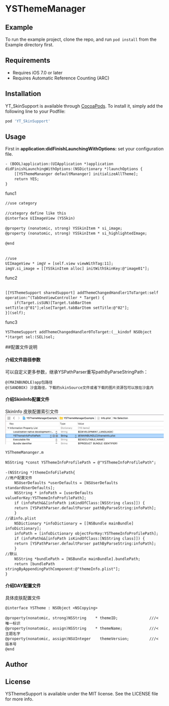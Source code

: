 # YSThemeManager

## Example

To run the example project, clone the repo, and run `pod install` from the Example directory first.

## Requirements

- Requires iOS 7.0 or later
- Requires Automatic Reference Counting (ARC)

## Installation

YT_SkinSupport is available through [CocoaPods](http://cocoapods.org). To install
it, simply add the following line to your Podfile:

```ruby
pod 'YT_SkinSupport'
```

## Usage

First in **application:didFinishLaunchingWithOptions:** set your configuration file.

```objc
- (BOOL)application:(UIApplication *)application didFinishLaunchingWithOptions:(NSDictionary *)launchOptions {
    [[YSThemeMananger defaultMananger] initializeAllTheme];
    return YES;
}
```

func1
```objc
//use category

//category define like this
@interface UIImageView (YSSkin)

@property (nonatomic, strong) YSSkinItem * si_image;
@property (nonatomic, strong) YSSkinItem * si_highlightedImage;

@end


//use
UIImageView * imgV = [self.view viewWithTag:11];
imgV.si_image = [[YSSkinItem alloc] initWithSkinKey:@"image01"];

```

func2
```objc

[[YSThemeSupport sharedSupport] addThemeChangedHandler1ToTarget:self operation:^(TabOneViewController * Target) {
    if(Target.isSUN)[Target.tabBarItem setTitle:@"01"];else[Target.tabBarItem setTitle:@"02"];
}](self);

```

func3
```objc
YSThemeSupport addThemeChangedHandler0ToTarget:(__kindof NSObject *)target sel:(SEL)sel;
```

##配置文件说明


#### 介绍文件路径参数
可以自定义更多参数，继承YSPathParser重写pathByParseStringPath：
```
@(MAINBUNDLE)app包路径
@(SANDBOX) 沙盒路径，下载的skinSource文件或者下载的图片资源包可以放在沙盒内

```

#### 介绍SkinInfo配置文件

SkinInfo 皮肤配置索引文件
![skinInfo改变文件路径](readmeImageSource/skininfo.png )

```objc
YSThemeMananger.m

NSString *const YSThemeInfoProfilePath = @"YSThemeInfoProfilePath";

-(NSString *)themeInfoFilePath{
//用户配置文件
    NSUserDefaults *userDefaults = [NSUserDefaults standardUserDefaults];
    NSString * infoPath = [userDefaults valueForKey:YSThemeInfoProfilePath];
    if (infoPath&&[infoPath isKindOfClass:[NSString class]]) {
    return [YSPathParser.defaultParser pathByParseString:infoPath];
    }
//读info.plist
    NSDictionary *infoDictionary = [[NSBundle mainBundle] infoDictionary];
    infoPath = [infoDictionary objectForKey:YSThemeInfoProfilePath];
    if (infoPath&&[infoPath isKindOfClass:[NSString class]]) {
    return [YSPathParser.defaultParser pathByParseString:infoPath];
    }
//默认
    NSString *bundlePath = [NSBundle mainBundle].bundlePath;
    return [bundlePath stringByAppendingPathComponent:@"themeInfo.plist"];
}

```

#### 介绍DAY配置文件
具体皮肤配置文件
```
@interface YSTheme : NSObject <NSCopying>

@property(nonatomic, strong)NSString    * themeID;              ///< 唯一标识
@property(nonatomic, assign)NSString    * themeName;            ///< 主题名字
@property(nonatomic, assign)NSUInteger    themeVersion;         ///< 版本号
@end
```

## Author

## License

YSThemeSupport is available under the MIT license. See the LICENSE file for more info.


